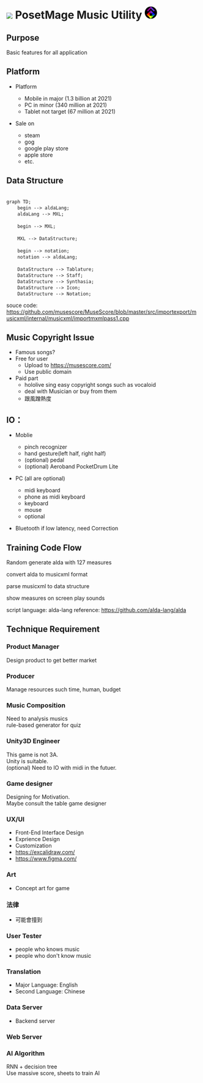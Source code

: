 # <img src="https://github.com/posetmage/posetmage.github.io/blob/master/Icon/Design/4Element.svg" Height="32" /> PosetMage Music Utility <img src="https://raw.githubusercontent.com/PartiallyOrderedMagic/-app-/master/ICON/POM-game.png" Height="32" />

## Purpose

Basic features for all application

## Platform

* Platform
  * Mobile in major (1.3 billion at 2021)
  * PC in minor (340 million at 2021)
  * Tablet not target (67 million at 2021)

* Sale on 
  * steam
  * gog
  * google play store
  * apple store
  * etc.

## Data Structure

```mermaid

graph TD;
    begin --> aldaLang;
    aldaLang --> MXL;    
    
    begin --> MXL;
    
    MXL --> DataStructure;
   
    begin --> notation;
    notation --> aldaLang;

    DataStructure --> Tablature;
    DataStructure --> Staff;
    DataStructure --> Synthasia;
    DataStructure --> Icon;
    DataStructure --> Notation;

```
souce code:  
https://github.com/musescore/MuseScore/blob/master/src/importexport/musicxml/internal/musicxml/importmxmlpass1.cpp

## Music Copyright Issue
* Famous songs?
* Free for user
  * Upload to https://musescore.com/ 
  * Use public domain
* Paid part
  * hololive sing easy copyright songs such as vocaloid
  * deal with Musician or buy from them
  * 跟風蹭熱度


## IO：
* Moblie
  * pinch recognizer
  * hand gesture(left half, right half)
  * (optional) pedal
  * (optional) Aeroband PocketDrum Lite 

* PC (all are optional)
  * midi keyboard
  * phone as midi keyboard
  * keyboard
  * mouse
  * optional

* Bluetooth 
if low latency, need Correction 


## Training Code Flow

Random generate alda with 127 measures

convert alda to musicxml format

parse musicxml to data structure

show measures on screen play sounds

script language:
alda-lang 
reference:
https://github.com/alda-lang/alda



## Technique Requirement

### Product Manager
Design product to get better market

### Producer
Manage resources such time, human, budget

### Music Composition
Need to analysis musics  
rule-based generator for quiz

### Unity3D Engineer
This game is not 3A.  
Unity is suitable.  
(optional) Need to IO with midi in the futuer.

### Game designer
Designing for Motivation.  
Maybe consult the table game designer

### UX/UI
* Front-End Interface Design
* Exprience Design  
* Customization
* https://excalidraw.com/  
* https://www.figma.com/  

### Art
* Concept art for game

### 法律
* 可能會撞到

### User Tester
* people who knows music
* people who don't know music

### Translation
* Major Language: English
* Second Language: Chinese

### Data Server
* Backend server

### Web Server

### AI Algorithm
RNN + decision tree  
Use massive score, sheets to train AI
